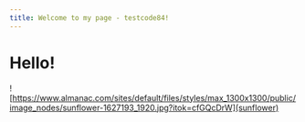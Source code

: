 ```yaml
---
title: Welcome to my page - testcode84!
---
```

# Hello!
![https://www.almanac.com/sites/default/files/styles/max_1300x1300/public/image_nodes/sunflower-1627193_1920.jpg?itok=cfGQcDrW](sunflower)
